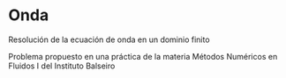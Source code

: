 # Onda
Resolución de la ecuación de onda en un dominio finito

Problema propuesto en una práctica de la materia Métodos Numéricos en Fluidos I del Instituto Balseiro
